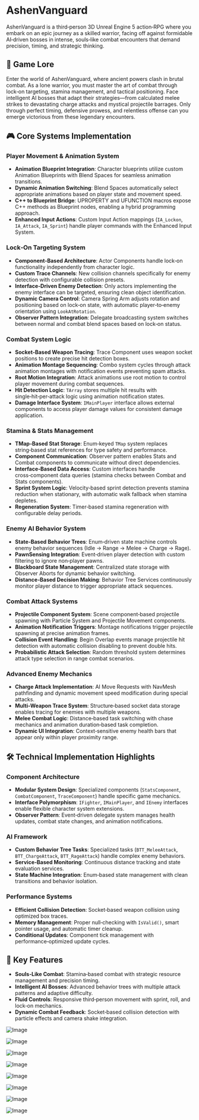 # AshenVanguard

AshenVanguard is a third‑person 3D Unreal Engine 5 action‑RPG where you embark on an epic journey as a skilled warrior, facing off against formidable AI‑driven bosses in intense, souls‑like combat encounters that demand precision, timing, and strategic thinking.

## 📜 Game Lore
Enter the world of AshenVanguard, where ancient powers clash in brutal combat. As a lone warrior, you must master the art of combat through lock‑on targeting, stamina management, and tactical positioning. Face intelligent AI bosses that adapt their strategies—from calculated melee strikes to devastating charge attacks and mystical projectile barrages. Only through perfect timing, defensive prowess, and relentless offense can you emerge victorious from these legendary encounters.

## 🎮 Core Systems Implementation

### Player Movement & Animation System
- **Animation Blueprint Integration**: Character blueprints utilize custom Animation Blueprints with Blend Spaces for seamless animation transitions.  
- **Dynamic Animation Switching**: Blend Spaces automatically select appropriate animations based on player state and movement speed.  
- **C++ to Blueprint Bridge**: UPROPERTY and UFUNCTION macros expose C++ methods as Blueprint nodes, enabling a hybrid programming approach.  
- **Enhanced Input Actions**: Custom Input Action mappings (`IA_Lockon`, `IA_Attack`, `IA_Sprint`) handle player commands with the Enhanced Input System.  

### Lock‑On Targeting System
- **Component‑Based Architecture**: Actor Components handle lock‑on functionality independently from character logic.  
- **Custom Trace Channels**: New collision channels specifically for enemy detection with configurable collision presets.  
- **Interface‑Driven Enemy Detection**: Only actors implementing the enemy interface can be targeted, ensuring clean object identification.  
- **Dynamic Camera Control**: Camera Spring Arm adjusts rotation and positioning based on lock‑on state, with automatic player‑to‑enemy orientation using `LookAtRotation`.  
- **Observer Pattern Integration**: Delegate broadcasting system switches between normal and combat blend spaces based on lock‑on status.  

### Combat System Logic
- **Socket‑Based Weapon Tracing**: Trace Component uses weapon socket positions to create precise hit detection boxes.  
- **Animation Montage Sequencing**: Combo system cycles through attack animation montages with notification events preventing spam attacks.  
- **Root Motion Integration**: Attack animations use root motion to control player movement during combat sequences.  
- **Hit Detection Logic**: `TArray` stores multiple hit results with single‑hit‑per‑attack logic using animation notification states.  
- **Damage Interface System**: `IMainPlayer` interface allows external components to access player damage values for consistent damage application.  

### Stamina & Stats Management
- **TMap‑Based Stat Storage**: Enum‑keyed `TMap` system replaces string‑based stat references for type safety and performance.  
- **Component Communication**: Observer pattern enables Stats and Combat components to communicate without direct dependencies.  
- **Interface‑Based Data Access**: Custom interfaces handle cross‑component data queries (stamina checks between Combat and Stats components).  
- **Sprint System Logic**: Velocity‑based sprint detection prevents stamina reduction when stationary, with automatic walk fallback when stamina depletes.  
- **Regeneration System**: Timer‑based stamina regeneration with configurable delay periods.  

### Enemy AI Behavior System
- **State‑Based Behavior Trees**: Enum‑driven state machine controls enemy behavior sequences (Idle → Range → Melee → Charge → Rage).  
- **PawnSensing Integration**: Event‑driven player detection with custom filtering to ignore non‑player pawns.  
- **Blackboard State Management**: Centralized state storage with Observer Aborts for dynamic behavior switching.  
- **Distance‑Based Decision Making**: Behavior Tree Services continuously monitor player distance to trigger appropriate attack sequences.  

### Combat Attack Systems
- **Projectile Component System**: Scene component‑based projectile spawning with Particle System and Projectile Movement components.  
- **Animation Notification Triggers**: Montage notifications trigger projectile spawning at precise animation frames.  
- **Collision Event Handling**: Begin Overlap events manage projectile hit detection with automatic collision disabling to prevent double hits.  
- **Probabilistic Attack Selection**: Random threshold system determines attack type selection in range combat scenarios.  

### Advanced Enemy Mechanics
- **Charge Attack Implementation**: AI Move Requests with NavMesh pathfinding and dynamic movement speed modification during special attacks.  
- **Multi‑Weapon Trace System**: Structure‑based socket data storage enables tracing for enemies with multiple weapons.  
- **Melee Combat Logic**: Distance‑based task switching with chase mechanics and animation duration‑based task completion.  
- **Dynamic UI Integration**: Context‑sensitive enemy health bars that appear only within player proximity range.  

## 🛠️ Technical Implementation Highlights

### Component Architecture
- **Modular System Design**: Specialized components (`StatsComponent`, `CombatComponent`, `TraceComponent`) handle specific game mechanics.  
- **Interface Polymorphism**: `IFighter`, `IMainPlayer`, and `IEnemy` interfaces enable flexible character system extensions.  
- **Observer Pattern**: Event‑driven delegate system manages health updates, combat state changes, and animation notifications.  

### AI Framework
- **Custom Behavior Tree Tasks**: Specialized tasks (`BTT_MeleeAttack`, `BTT_ChargeAttack`, `BTT_RageAttack`) handle complex enemy behaviors.  
- **Service‑Based Monitoring**: Continuous distance tracking and state evaluation services.  
- **State Machine Integration**: Enum‑based state management with clean transitions and behavior isolation.  

### Performance Systems
- **Efficient Collision Detection**: Socket‑based weapon collision using optimized box traces.  
- **Memory Management**: Proper null‑checking with `IsValid()`, smart pointer usage, and automatic timer cleanup.  
- **Conditional Updates**: Component tick management with performance‑optimized update cycles.  

## 🎯 Key Features
- **Souls‑Like Combat**: Stamina‑based combat with strategic resource management and precision timing.  
- **Intelligent AI Bosses**: Advanced behavior trees with multiple attack patterns and adaptive difficulty.  
- **Fluid Controls**: Responsive third‑person movement with sprint, roll, and lock‑on mechanics.  
- **Dynamic Combat Feedback**: Socket‑based collision detection with particle effects and camera shake integration.

![Image](https://github.com/user-attachments/assets/06208df4-5d4e-4fb6-9cd8-676a376535fc)

![Image](https://github.com/user-attachments/assets/737c47b5-ca5b-4998-b47b-2cab14b338b2)

![Image](https://github.com/user-attachments/assets/e634e4a8-a7c2-4d12-8a9d-edfcc4afd546)

![Image](https://github.com/user-attachments/assets/033e69f0-8f34-4426-b37f-d5cc26b67e9a)

![Image](https://github.com/user-attachments/assets/ac48c485-c0b6-4878-b6aa-9c6925beb95d)

![Image](https://github.com/user-attachments/assets/96c55990-ba69-4e13-b171-891457837c66)

![Image](https://github.com/user-attachments/assets/25924183-2088-4c89-9c0b-ac493b27e3e2)

![Image](https://github.com/user-attachments/assets/99c18f82-380e-4c74-b11c-552de58ea266)
